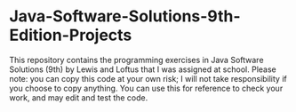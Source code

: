 # Java-Software-Solutions-9th-Edition-Projects
This repository contains the programming exercises in Java Software Solutions (9th) by Lewis and Loftus that I was assigned at school.  Please note: you can copy this code at your own risk; I will not take responsibility if you choose to copy anything.  You can use this for reference to check your work, and may edit and test the code.
